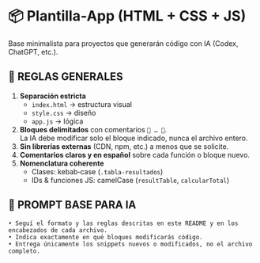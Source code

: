 # 📦 Plantilla‑App (HTML + CSS + JS)

Base minimalista para proyectos que generarán código con IA (Codex, ChatGPT, etc.).

## 🧩 REGLAS GENERALES

1. **Separación estricta**  
   - `index.html` → estructura visual  
   - `style.css`  → diseño  
   - `app.js`     → lógica  
2. **Bloques delimitados** con comentarios `🔽 … 🔼`.  
   La IA debe modificar solo el bloque indicado, nunca el archivo entero.  
3. **Sin librerías externas** (CDN, npm, etc.) a menos que se solicite.  
4. **Comentarios claros y en español** sobre cada función o bloque nuevo.  
5. **Nomenclatura coherente**  
   - Clases: kebab‑case (`.tabla-resultados`)  
   - IDs & funciones JS: camelCase (`resultTable`, `calcularTotal`)  

## 🚀 PROMPT BASE PARA IA

```
• Seguí el formato y las reglas descritas en este README y en los encabezados de cada archivo.
• Indica exactamente en qué bloques modificarás código.
• Entrega únicamente los snippets nuevos o modificados, no el archivo completo.
```

